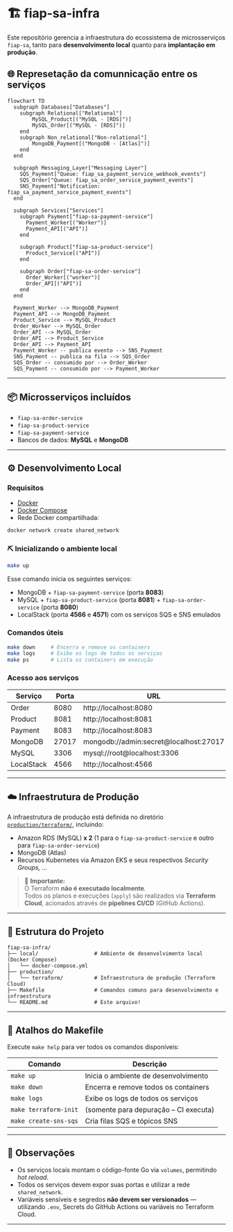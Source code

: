 # 🏗️ fiap-sa-infra

Este repositório gerencia a infraestrutura do ecossistema de microsserviços `fiap-sa`, tanto para **desenvolvimento local** quanto para **implantação em produção**.

## 🌐 Represetação da comunnicação entre os serviços

```mermaid
flowchart TD
  subgraph Databases["Databases"]
    subgraph Relational["Relational"]
        MySQL_Product[("MySQL - [RDS]")]
        MySQL_Order[("MySQL - [RDS]")]
    end
    subgraph Non_relational["Non-relational"]
        MongoDB_Payment[("MongoDB - [Atlas]")]
    end
  end

  subgraph Messaging_Layer["Messaging Layer"]
    SQS_Payment["Queue: fiap_sa_payment_service_webhook_events"]
    SQS_Order["Queue: fiap_sa_order_service_payment_events"]
    SNS_Payment["Notification: fiap_sa_payment_service_payment_events"]
  end

  subgraph Services["Services"]
    subgraph Payment["fiap-sa-payment-service"]
      Payment_Worker[("Worker")]
      Payment_API[("API")]
    end

    subgraph Product["fiap-sa-product-service"]
      Product_Service[("API")]
    end

    subgraph Order["fiap-sa-order-service"]
      Order_Worker[("worker")]
      Order_API[("API")]
    end
  end

  Payment_Worker --> MongoDB_Payment
  Payment_API --> MongoDB_Payment
  Product_Service --> MySQL_Product
  Order_Worker --> MySQL_Order
  Order_API --> MySQL_Order
  Order_API --> Product_Service
  Order_API --> Payment_API
  Payment_Worker -- publica evento --> SNS_Payment
  SNS_Payment -- publica na fila --> SQS_Order
  SQS_Order -- consumido por --> Order_Worker
  SQS_Payment -- consumido por --> Payment_Worker
```

---

## 📦 Microsserviços incluídos

- `fiap-sa-order-service`
- `fiap-sa-product-service`
- `fiap-sa-payment-service`
- Bancos de dados: **MySQL** e **MongoDB**

---

## ⚙️ Desenvolvimento Local

### Requisitos

- [Docker](https://www.docker.com/)
- [Docker Compose](https://docs.docker.com/compose/)
- Rede Docker compartilhada:

```bash
docker network create shared_network
```

### ⛏️ Inicializando o ambiente local

```bash
make up
```

Esse comando inicia os seguintes serviços:

- MongoDB + `fiap-sa-payment-service` (porta **8083**)
- MySQL + `fiap-sa-product-service` (porta **8081**) + `fiap-sa-order-service` (porta **8080**)
- LocalStack (porta **4566** e **4571**) com os serviços SQS e SNS emulados

### Comandos úteis

```bash
make down     # Encerra e remove os containers
make logs     # Exibe os logs de todos os serviços
make ps       # Lista os containers em execução
```

### Acesso aos serviços

| Serviço      | Porta  | URL                                      |
|--------------|--------|------------------------------------------|
| Order        | 8080   | http://localhost:8080                    |
| Product      | 8081   | http://localhost:8081                    |
| Payment      | 8083   | http://localhost:8083                    |
| MongoDB      | 27017  | mongodb://admin:secret@localhost:27017   |
| MySQL        | 3306   | mysql://root@localhost:3306              |
| LocalStack   | 4566	| http://localhost:4566                    |

---

## ☁️ Infraestrutura de Produção

A infraestrutura de produção está definida no diretório [`production/terraform/`](./production/terraform), incluindo:

- Amazon RDS (MySQL) **x 2** (1 para o `fiap-sa-product-service` e outro para `fiap-sa-order-service`)
- MongoDB (Atlas)
- Recursos Kubernetes via Amazon EKS e seus respectivos _Security Groups, ..._

> 🛑 **Importante:**  
> O Terraform **não é executado localmente**.  
> Todos os planos e execuções (`apply`) são realizados via **Terraform Cloud**, acionados através de **pipelines CI/CD** (GitHub Actions).

---

## 📁 Estrutura do Projeto

```
fiap-sa-infra/
├── local/                  # Ambiente de desenvolvimento local (Docker Compose)
│   └── docker-compose.yml
├── production/
│   └── terraform/          # Infraestrutura de produção (Terraform Cloud)
├── Makefile                # Comandos comuns para desenvolvimento e infraestrutura
└── README.md               # Este arquivo!
```

---

## 🧰 Atalhos do Makefile

Execute `make help` para ver todos os comandos disponíveis:

| Comando               | Descrição                              |
|-----------------------|----------------------------------------|
| `make up`             | Inicia o ambiente de desenvolvimento   |
| `make down`           | Encerra e remove todos os containers   |
| `make logs`           | Exibe os logs de todos os serviços     |
| `make terraform-init` | (somente para depuração – CI executa)  |
| `make create-sns-sqs` | Cria filas SQS e tópicos SNS           |
---

## 📌 Observações

- Os serviços locais montam o código-fonte Go via `volumes`, permitindo _hot reload_.
- Todos os serviços devem expor suas portas e utilizar a rede `shared_network`.
- Variáveis sensíveis e segredos **não devem ser versionados** — utilizando `.env`, Secrets do GitHub Actions ou variáveis no Terraform Cloud.

---
